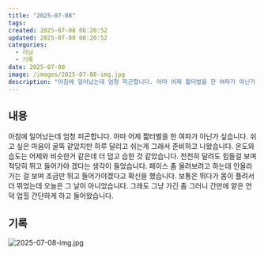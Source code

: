 ```yaml
---
title: "2025-07-08"
tags:
created: 2025-07-08 08:20:52
updated: 2025-07-08 08:20:52
categories:
  - 러닝
  - 기록
date: 2025-07-08
image: /images/2025-07-08-img.jpg
description: "아침에 일어났는데 엄청 피곤합니다. 아마 어제 짧터벌을 한 여파가 아닌가 싶습니다. 쉬고 싶은 마음이 굴뚝 같았지만 하루 달리고 쉬는게 그래서 준비하고 나왔습니다. 온도와 습도는 어제와 비슷한거 같은데 더 덥고 습한 것 같았습니다. 천천히 달려도 힘들걸 보며 적당히 뛰고 들어가야 겠다는"
---
```


## 내용

아침에 일어났는데 엄청 피곤합니다. 아마 어제 짧터벌을 한 여파가 아닌가 싶습니다. 쉬고 싶은 마음이 굴뚝 같았지만 하루 달리고 쉬는게 그래서 준비하고 나왔습니다.
온도와 습도는 어제와 비슷한거 같은데 더 덥고 습한 것 같았습니다. 천천히 달려도 힘들걸 보며 적당히 뛰고 들어가야 겠다는 생각이 들었습니다. 페이스 좀 올려보려고 하는데 안올라가는 걸 보며 조금만 뛰고 들어가야겠다고 확신을 했습니다. 보통은 뛰다가 몸이 풀려서 더 뛰었는데 오늘은 그 날이 아니었습니다. 그래도 그냥 가긴 좀 그러니 간만에 얕은 언덕 업힐 간단하게 하고 들어왔습니다.

## 기록

 
 ![2025-07-08-img.jpg](/images/2025-07-08-img.jpg)
